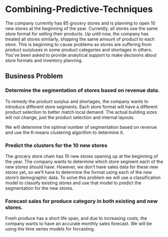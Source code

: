 # Combining-Predictive-Techniques
The company currently has 85 grocery stores and is planning to open 10 new stores at the beginning of the year. Currently, all stores use the same store format for selling their products. Up until now, the company has treated all stores similarly, shipping the same amount of product to each store. This is beginning to cause problems as stores are suffering from product surpluses in some product categories and shortages in others. You've been asked to provide analytical support to make decisions about store formats and inventory planning.

## Business Problem

### Determine the segmentation of stores based on revenue data.
To remedy the product surplus and shortages, the company wants to introduce different store segments. Each store format will have a different product selection to better match local demand. The actual building sizes will not change, just the product selection and internal layouts. 

We will determine the optimal number of segmentation based on revenue and use the K-means clustering algorithm to determine it.

### Predict the clusters for the 10 new stores
The grocery store chain has 10 new stores opening up at the beginning of the year. The company wants to determine which store segment each of the new stores should have. However, we don’t have sales data for these new stores yet, so we’ll have to determine the format using each of the new store’s demographic data. To solve this problem we will use a classification model to classify existing stores and use that model to predict the segmentation for the new stores.

### Forecast sales for produce category in both existing and new stores.
Fresh produce has a short life span, and due to increasing costs, the company wants to have an accurate monthly sales forecast. We will be using the time series models for forcasting. 
